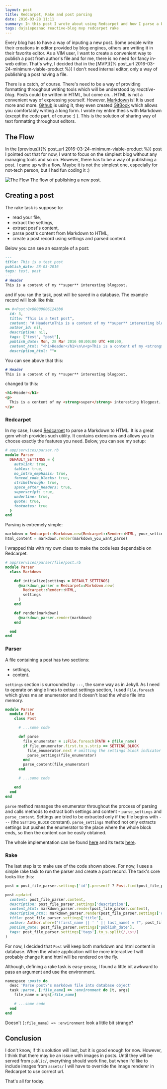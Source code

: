 ```yaml
---
layout: post
title: Redcarpet, Rake and post parsing
date: 2016-03-28 11:11
summary: In this post I wrote about using Redcarpet and how I parse a blog post from a file.
tags: dajsiepoznac reactive-blog mvp redcarpet rake
---
```


Every blog has to have a way of inputing a new post. Some people write their creations in editor provided by blog engines, others are writing it in their favorite editor. As a VIM user, I want to create a convenient way to publish a post from author's file and for me, there is no need for fancy in-web editor. That's why, I decided that in the [MVP]({% post_url 2016-03-24-minimum-viable-product %}) I don't need internal editor, only a way of publishing a post having a file.

There is a catch, of course. There's need to be a way of providing formatting throughout writing tools which will be understood by *reactive-blog*. Posts could be written in HTML, but come on... HTML is not a convenient way of expressing yourself. However, [Markdown](https://en.wikipedia.org/wiki/Markdown) is! It is used more and more. [Github](https://help.github.com/articles/about-writing-and-formatting-on-github/) is using it, they even created [GitBook](https://www.gitbook.com/) which allows you comfortably writing a long form. I wrote my entire thesis with Markdown (except the code part, of course :) ). This is the solution of sharing way of text formatting throughout editors.

## The Flow
In the [previous]({% post_url 2016-03-24-minimum-viable-product %}) post I pointed out that for now, I want to focus on the simplest blog without any managing tools and so on. However, there has to be a way of publishing a post. I came up with a flow. Maybe it is not the simplest one, especially for not-tech person, but I had fun coding it :)

![The Flow](/images/2016-03-28/flow.png)
<span>The flow of publishing a new post.</span>


## Creating a post
The rake task is suppose to:

* read your file,
* extract the settings,
* extract post's content,
* parse post's content from Markdown to HTML,
* create a post record using settings and parsed content.

Below you can see an example of a post:

```markdown
---
title: This is a test post
publish_date: 28-03-2016
tags: test, post
---
# Header
This is a content of my **super** interesting blogpost.
```

and if you ran the task, post will be saved in a database. The example record will look like this:

```ruby
=> #<Post:0x00000006124bb0
  id: 3,
  title: "This is a test post",
  content: "# Header\nThis is a content of my **super** interesting blogpost.\n",
  author_id: nil,
  description: nil,
  tags: ["test", "post"],
  publish_date: Mon, 28 Mar 2016 00:00:00 UTC +00:00,
  content_html: "<h1>Header</h1>\n\n<p>This is a content of my <strong>super</strong> interesting blogpost.</p>\n",
  description_html: "">
```

You can see above that this:

```markdown
# Header
This is a content of my **super** interesting blogpost.
```

changed to this:

```html
<h1>Header</h1>
<p>
  This is a content of my <strong>super</strong> interesting blogpost.
</p>
```

### Redcarpet
In my case, I used [Redcarpet](https://github.com/vmg/redcarpet) to parse a Markdown to HTML. It is a great gem which provides such utility. It contains extensions and allows you to choose exactly the features you need. Below, you can see my setup:

```ruby
# app/services/parser.rb
module Parser
  DEFAULT_SETTINGS = {
    autolink: true,
    tables: true,
    no_intra_emphasis: true,
    fenced_code_blocks: true,
    strikethrough: true,
    space_after_headers: true,
    superscript: true,
    underline: true,
    quote: true,
    footnotes: true
  }
end
```

Parsing is extremely simple:

```ruby
markdown = Redcarpet::Markdown.new(Redcarpet::Render::HTML, your_settings)
html_content = markdown.render(markdown_you_want_parse)
```

I wrapped this with my own class to make the code less dependable on Redcarpet.

```ruby
# app/services/parser/file/post.rb
module Parser
  class Markdown

    def initialize(settings = DEFAULT_SETTINGS)
      @markdown_parser = Redcarpet::Markdown.new(
        Redcarpet::Render::HTML,
        settings
      )
    end

    def render(markdown)
      @markdown_parser.render(markdown)
    end

  end
end
```

### Parser
A file containing a post has two sections:

* settings,
* content.

`settings` section is surrounded by `---`, the same way as in Jekyll. As I need to operate on single lines to extract settings section, I used `File.foreach` which gives me an enumerator and it doesn't load the whole file into memory.

```ruby
module Parser
  module File
    class Post

      # ...some code

      def parse
        file_enumerator = ::File.foreach(PATH + @file_name)
        if file_enumerator.first.to_s.strip == SETTING_BLOCK
          file_enumerator.next # omitting the settings block indicator
          parse_settings(file_enumerator)
        end
        parse_content(file_enumerator)
      end

      # ...some code

    end
  end
end
```

`parse` method manages the enumerator throughout the process of parsing and calls methods to extract both settings and content - `parse_settings` and `parse_content`. Settings are tried to be extracted only if the file begins with `---` (the `SETTING_BLOCK` constant). `parse_settings` method not only extracts settings but pushes the enumerator to the place where the whole block ends, so then the content can be easily obtained.

The whole implementation can be found [here](https://github.com/luckyluk92/reactive-blog/blob/minimum_viable_product/app/services/parser/file/post.rb) and its tests [here](https://github.com/luckyluk92/reactive-blog/blob/minimum_viable_product/spec/services/parser/file/post_spec.rb).

### Rake
The last step is to make use of the code shown above. For now, I uses a simple rake task to run the parser and create a post record. The task's core looks like this:

```ruby
post = post_file_parser.settings['id'].present? ? Post.find(post_file_parser.settings['id']) : Post.new

post.update(
  content: post_file_parser.content,
  description: post_file_parser.settings['description'],
  content_html: markdown_parser.render(post_file_parser.content),
  description_html: markdown_parser.render(post_file_parser.settings['description'].to_s),
  title: post_file_parser.settings['title'],
  author: Author.where("(first_name || ' ' || last_name) = ?", post_file_parser.settings['author']).first,
  publish_date: post_file_parser.settings['publish_date'],
  tags: post_file_parser.settings['tags'].to_s.split(/,\s+/)
)
```

For now, I decided that `Post` will keep both markdown and html content in database. When the whole application will be more interactive I will probably change it and html will be rendered on the fly.

Although, defining a rake task is easy-peasy, I found a little bit awkward to pass an argument and use the environment.

```rake
namespace :posts do
  desc 'Parse post\'s markdown file into database object'
  task :parse, [:file_name] => :environment do |t, args|
    file_name = args[:file_name]

    # ...some code
  end
end
```

Doesn't `[:file_name] => :environment` look a little bit strange?

## Conclusion
I don't know, if this solution will last, but it is good enough for now. However, I think that there may be an issue with images in posts. Until they will be served from `public/`, everything should work fine, but when I'd like to include images from `assets/` I will have to override the image renderer in Redcarpet to use correct url.

That's all for today.


